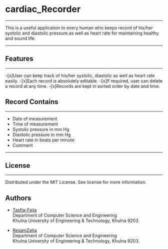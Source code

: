 # cardiac_Recorder
***

This is a useful application to every human who keeps record of his/her systolic and diastolic pressure as well as heart rate for maintaining healthy and sound life.

<hr>

## Features
***

-[x]User can keep track of his/her systolic, diastolic as well as heart rate easily.
-[x]Each record is absolutely editable.
-[x]If required, user can delete a record at any time.
-[x]Records are kept in sorted order by date and time.

## Record Contains
***

- Date of measurement
- Time of measurement
- Systolic pressure in mm Hg
- Diastolic pressure in mm Hg
- Heart rate in beats per minute
- Comment

<hr>

## License
***

Distributed under the MIT License. See license for more information.

## Authors
- [Tasfia-Faija](https://github.com/Tasfia-faija)<br>
Department of Computer Science and Engineering<br>
Khulna University of Engineering & Technology, Khulna 9203

- [ResamZaha](https://github.com/ResamZaha)<br>
Department of Computer Science and Engineering<br>
Khulna University of Engineering & Technology, Khulna 9203.
